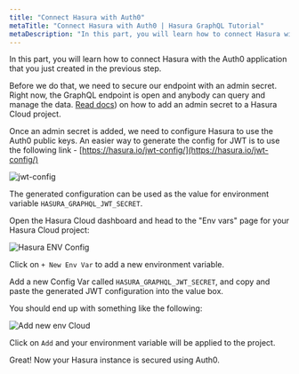 ```yaml
---
title: "Connect Hasura with Auth0"
metaTitle: "Connect Hasura with Auth0 | Hasura GraphQL Tutorial"
metaDescription: "In this part, you will learn how to connect Hasura with the Auth0 application and secure your app with HASURA_GRAPHQL_JWT_SECRET"
---
```


In this part, you will learn how to connect Hasura with the Auth0 application that you just created in the previous step.

Before we do that, we need to secure our endpoint with an admin secret. Right now, the GraphQL endpoint is open and anybody can query and manage the data. [Read docs](https://hasura.io/docs/latest/graphql/cloud/projects/secure/#adding-an-admin-secret)) on how to add an admin secret to a Hasura Cloud project.

Once an admin secret is added, we need to configure Hasura to use the Auth0 public keys. An easier way to generate the config for JWT is to use the following link - [https://hasura.io/jwt-config/](https://hasura.io/jwt-config/)

![jwt-config](https://graphql-engine-cdn.hasura.io/learn-hasura/assets/graphql-hasura/generate-jwt-config.png)

The generated configuration can be used as the value for environment variable `HASURA_GRAPHQL_JWT_SECRET`.

Open the Hasura Cloud dashboard and head to the "Env vars" page for your Hasura Cloud project:

![Hasura ENV Config](https://graphql-engine-cdn.hasura.io/learn-hasura/assets/graphql-hasura/hasura-project-env-var.png)

Click on `+ New Env Var` to add a new environment variable.

Add a new Config Var called `HASURA_GRAPHQL_JWT_SECRET`, and copy and paste the generated JWT configuration into the value box.

You should end up with something like the following:

![Add new env Cloud](https://graphql-engine-cdn.hasura.io/learn-hasura/assets/graphql-hasura/add-env-cloud.png)

Click on `Add` and your environment variable will be applied to the project.

Great! Now your Hasura instance is secured using Auth0.
